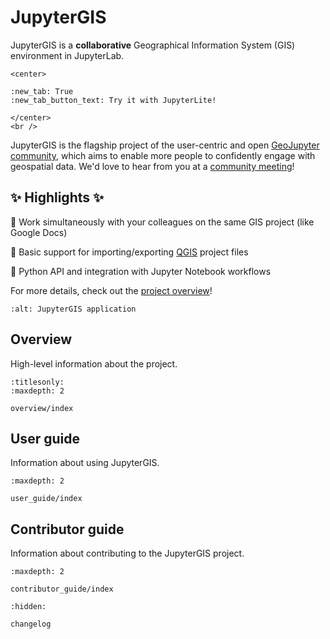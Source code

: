 # JupyterGIS

JupyterGIS is a **collaborative** Geographical Information System (GIS) environment in
JupyterLab.

```{raw} html
<center>
```

```{jupyterlite}
:new_tab: True
:new_tab_button_text: Try it with JupyterLite!
```

```{raw} html
</center>
<br />
```

JupyterGIS is the flagship project of the user-centric and open
[GeoJupyter community](https://geojupyter.org), which aims to enable more people to
confidently engage with geospatial data.
We'd love to hear from you at a
[community meeting](https://geojupyter.org/calendar.html)!


## ✨ Highlights ✨

🤝 Work simultaneously with your colleagues on the same GIS project (like Google Docs)

🔄 Basic support for importing/exporting [QGIS](https://www.qgis.org) project files

🐍 Python API and integration with Jupyter Notebook workflows

For more details, check out the [project overview](overview/index.md)!

```{image} ../jupytergis.png
:alt: JupyterGIS application
```

## Overview

High-level information about the project.

```{toctree}
:titlesonly:
:maxdepth: 2

overview/index
```

## User guide

Information about using JupyterGIS.

```{toctree}
:maxdepth: 2

user_guide/index
```

## Contributor guide

Information about contributing to the JupyterGIS project.

```{toctree}
:maxdepth: 2

contributor_guide/index
```

<!-- hidden because listing every version here is too verbose -->

```{toctree}
:hidden:

changelog
```
